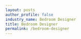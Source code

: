```yaml
---
layout: posts 
author_profile: false 
industry_name: Bedroom Designer
title: Bedroom Designer
permalink: /bedroom-designer
---
```


